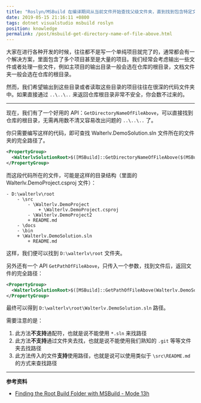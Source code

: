 ```yaml
---
title: "Roslyn/MSBuild 在编译期间从当前文件开始查找父级文件夹，直到找到包含特定文件的文件夹"
date: 2019-05-15 21:16:11 +0800
tags: dotnet visualstudio msbuild roslyn
position: knowledge
permalink: /post/msbuild-get-directory-name-of-file-above.html
---
```


大家在进行各种开发的时候，往往都不是写一个单纯项目就完了的，通常都会有一个解决方案，里面包含了多个项目甚至是大量的项目。我们经常会考虑输出一些文件或者处理一些文件，例如主项目的输出目录一般会选在仓库的根目录，文档文件夹一般会选在仓库的根目录。

然而，我们希望输出到这些目录或者读取这些目录的项目往往在很深的代码文件夹中。如果直接通过 `..\..\..` 来返回仓库根目录非常不安全，你会数不过来的。

---

现在，我们有了一个好用的 API：`GetDirectoryNameOfFileAbove`，可以直接找到仓库的根目录，无需再用数不清又容易改出问题的 `..\..\..` 了。

你只需要编写这样的代码，即可查找 Walterlv.DemoSolution.sln 文件所在的文件夹的完全路径了。

```xml
<PropertyGroup>
  <WalterlvSolutionRoot>$([MSBuild]::GetDirectoryNameOfFileAbove($(MSBuildThisFileDirectory), Walterlv.DemoSolution.sln))</BuildRoot>
</PropertyGroup>
```

而这段代码所在的文件，可能是这样的目录结构（里面的 Walterlv.DemoProject.csproj 文件）：

```
- D:\walterlv\root
    - \src
        - \Walterlv.DemoProject
            + \Walterlv.DemoProject.csproj
        - \Walterlv.DemoProject2
        + README.md
    - \docs
    - \bin
    + \Walterlv.DemoSolution.sln
        + README.md
```

这样，我们便可以找到 `D:\walterlv\root` 文件夹。

另外还有一个 API `GetPathOfFileAbove`，只传入一个参数，找到文件后，返回文件的完全路径：

```xml
<PropertyGroup>
  <WalterlvSolutionRoot>$([MSBuild]::GetPathOfFileAbove(Walterlv.DemoSolution.sln))</BuildRoot>
</PropertyGroup>
```

最终可以得到 `D:\walterlv\root\Walterlv.DemoSolution.sln` 路径。

需要注意的是：

1. 此方法**不支持**通配符，也就是说不能使用 `*.sln` 来找路径
1. 此方法**不支持**通过文件夹去找，也就是说不能使用我们熟知的 `.git` 等等文件夹去找路径
1. 此方法传入的文件**支持**使用路径，也就是说可以使用类似于 `\src\README.md` 的方式来查找路径

---

**参考资料**

- [Finding the Root Build Folder with MSBuild - Mode 13h](https://www.mode19.net/posts/msbuildbuildroot/)

